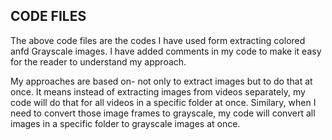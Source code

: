## CODE FILES

The above code files are the codes I have used form extracting colored anfd Grayscale images.
I have added comments in my code to make it easy for the reader to understand my approach.

My approaches are based on- not only to extract images but to do that at once.
It means instead of extracting images from videos separately, my code will do that for all videos in a specific folder at once.
Similary, when I need to convert those image frames to grayscale, my code will convert all images in a specific folder to grayscale images at once.

